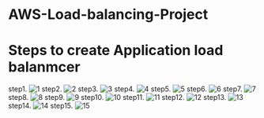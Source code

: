 # AWS-Load-balancing-Project
# Steps to create Application load balanmcer
step1.
![1](https://github.com/Jayveerchauhan/AWS-Load-balancing-Project/assets/105415219/d56c3ad7-8cc2-467a-a92e-4b82778bb193)
step2.
![2](https://github.com/Jayveerchauhan/AWS-Load-balancing-Project/assets/105415219/24d2aff6-e0d9-49bc-a339-5ede206c1391)
step3.
![3](https://github.com/Jayveerchauhan/AWS-Load-balancing-Project/assets/105415219/211835aa-bbf7-4d7e-9b41-749fd2778ca0)
step4.
![4](https://github.com/Jayveerchauhan/AWS-Load-balancing-Project/assets/105415219/a5b029a7-1f5a-4feb-8421-c5c0447f2a6a)
step5.
![5](https://github.com/Jayveerchauhan/AWS-Load-balancing-Project/assets/105415219/9a05fc69-694d-4c52-8bc3-2f0269d2b873)
step6.
![6](https://github.com/Jayveerchauhan/AWS-Load-balancing-Project/assets/105415219/b82fb590-4236-42a9-ac90-b5be049400f2)
step7.
![7](https://github.com/Jayveerchauhan/AWS-Load-balancing-Project/assets/105415219/ae2c2a41-d56a-4bd5-a7f3-5d928a92c907)
step8.
![8](https://github.com/Jayveerchauhan/AWS-Load-balancing-Project/assets/105415219/b3de05e1-fcb8-4b6b-9db8-e7fb1556a808)
step9.
![9](https://github.com/Jayveerchauhan/AWS-Load-balancing-Project/assets/105415219/58b99aea-9983-4913-83b0-7d1e30368835)
step10.
![10](https://github.com/Jayveerchauhan/AWS-Load-balancing-Project/assets/105415219/0f83a8fd-0873-4f19-adb1-faba824f8b8d)
step11.
![11](https://github.com/Jayveerchauhan/AWS-Load-balancing-Project/assets/105415219/6e56dd3a-3e15-487c-a032-a622c200af53)
step12.
![12](https://github.com/Jayveerchauhan/AWS-Load-balancing-Project/assets/105415219/b31f0170-c4c0-4bdf-94c5-d74f5f6f4758)
step13.
![13](https://github.com/Jayveerchauhan/AWS-Load-balancing-Project/assets/105415219/d9e6f1b2-19c5-46ea-ac21-8e594e375333)
step14.
![14](https://github.com/Jayveerchauhan/AWS-Load-balancing-Project/assets/105415219/dc55bbd5-42ed-402d-b6de-127ada5000eb)
step15.
![15](https://github.com/Jayveerchauhan/AWS-Load-balancing-Project/assets/105415219/398bd2d8-9e9a-47e1-a30d-53fbb4a41491)




